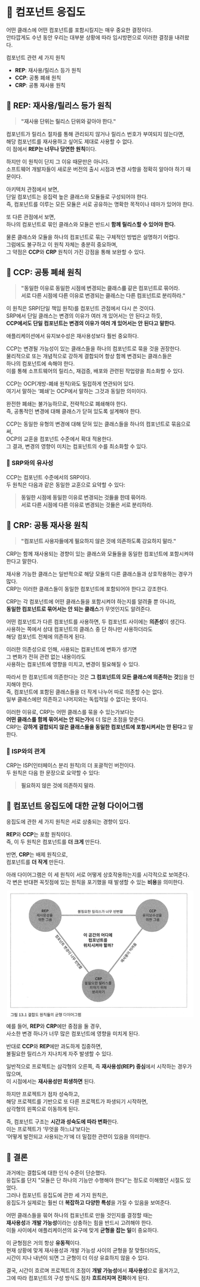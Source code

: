 # 📕 컴포넌트 응집도
어떤 클래스에 어떤 컴포넌트를 포함시킬지는 매우 중요한 결정이다.  
안타깝게도 수년 동안 우리는 대부분 상황에 따라 임시방편으로 이러한 결정을 내려왔다.

컴포넌트 관련 세 가지 원칙
- **REP**: 재사용/릴리스 등가 원칙  
- **CCP**: 공통 폐쇄 원칙  
- **CRP**: 공통 재사용 원칙  

## 📗 REP: 재사용/릴리스 등가 원칙 
> **"재사용 단위는 릴리스 단위와 같아야 한다."**

컴포넌트가 릴리스 절차를 통해 관리되지 않거나 릴리스 번호가 부여되지 않는다면,  
해당 컴포넌트를 재사용하고 싶어도 제대로 사용할 수 없다.  
이 점에서 **REP는 너무나 당연한 원칙**이다.

하지만 이 원칙이 단지 그 이유 때문만은 아니다.  
소프트웨어 개발자들이 새로운 버전의 출시 시점과 변경 사항을 정확히 알아야 하기 때문이다.

아키텍처 관점에서 보면,  
단일 컴포넌트는 응집력 높은 클래스와 모듈들로 구성되어야 한다.  
즉, 컴포넌트를 이루는 모든 모듈은 서로 공유하는 명확한 목적이나 테마가 있어야 한다.

또 다른 관점에서 보면,  
하나의 컴포넌트로 묶인 클래스와 모듈은 반드시 **함께 릴리스할 수 있어야 한다.**

물론 클래스와 모듈을 하나의 컴포넌트로 묶는 구체적인 방법은 설명하기 어렵다.  
그럼에도 불구하고 이 원칙 자체는 충분히 중요하며,  
그 약점은 **CCP**와 **CRP** 원칙이 가진 강점을 통해 보완할 수 있다.

## 📗 CCP: 공통 폐쇄 원칙
> **"동일한 이유로 동일한 시점에 변경되는 클래스를 같은 컴포넌트로 묶어라.  
> 서로 다른 시점에 다른 이유로 변경되는 클래스는 다른 컴포넌트로 분리하라."**

이 원칙은 SRP(단일 책임 원칙)를 컴포넌트 관점에서 다시 쓴 것이다.    
SRP에서 단일 클래스는 변경의 이유가 여러 개 있어서는 안 된다고 하듯,  
**CCP에서도 단일 컴포넌트는 변경의 이유가 여러 개 있어서는 안 된다고 말한다.**

애플리케이션에서 유지보수성은 재사용성보다 훨씬 중요하다.

CCP는 변경될 가능성이 있는 클래스들을 하나의 컴포넌트로 묶을 것을 권장한다.  
물리적으로 또는 개념적으로 강하게 결합되어 항상 함께 변경되는 클래스들은  
하나의 컴포넌트에 속해야 한다.  
이를 통해 소프트웨어의 릴리스, 재검증, 배포와 관련된 작업량을 최소화할 수 있다.

CCP는 OCP(개방-폐쇄 원칙)와도 밀접하게 연관되어 있다.  
여기서 말하는 ‘폐쇄’는 OCP에서 말하는 그것과 동일한 의미이다.

완전한 폐쇄는 불가능하므로, 전략적으로 폐쇄해야 한다.  
즉, 공통적인 변경에 대해 클래스가 닫혀 있도록 설계해야 한다.

CCP는 동일한 유형의 변경에 대해 닫혀 있는 클래스들을 하나의 컴포넌트로 묶음으로써,  
OCP의 교훈을 컴포넌트 수준에서 확대 적용한다.  
그 결과, 변경의 영향이 미치는 컴포넌트의 수를 최소화할 수 있다.

### 📘 SRP와의 유사성
CCP는 컴포넌트 수준에서의 SRP이다.  
두 원칙은 다음과 같은 동일한 교훈으로 요약할 수 있다:

> **동일한 시점에 동일한 이유로 변경되는 것들을 한데 묶어라.  
> 서로 다른 시점에 다른 이유로 변경되는 것들은 서로 분리하라.**

## 📗 CRP: 공통 재사용 원칙
> **"컴포넌트 사용자들에게 필요하지 않은 것에 의존하도록 강요하지 말라."**

CRP는 함께 재사용되는 경향이 있는 클래스와 모듈들을 동일한 컴포넌트에 포함시켜야 한다고 말한다.

재사용 가능한 클래스는 일반적으로 해당 모듈의 다른 클래스들과 상호작용하는 경우가 많다.  
CRP는 이러한 클래스들이 동일한 컴포넌트에 포함되어야 한다고 강조한다.

CRP는 각 컴포넌트에 어떤 클래스들을 포함시켜야 하는지를 알려줄 뿐 아니라,  
**동일한 컴포넌트로 묶어서는 안 되는 클래스**가 무엇인지도 알려준다.

어떤 컴포넌트가 다른 컴포넌트를 사용하면, 두 컴포넌트 사이에는 **의존성**이 생긴다.  
사용하는 쪽에서 상대 컴포넌트의 클래스 중 단 하나만 사용하더라도  
해당 컴포넌트 전체에 의존하게 된다.

이러한 의존성으로 인해, 사용되는 컴포넌트에 변화가 생기면  
그 변화가 전혀 관련 없는 내용이라도  
사용하는 컴포넌트에 영향을 미치고, 변경이 필요해질 수 있다.

따라서 한 컴포넌트에 의존한다는 것은 **그 컴포넌트의 모든 클래스에 의존하는 것**임을 인지해야 한다.  
즉, 컴포넌트에 포함된 클래스들을 더 작게 나누어 따로 의존할 수는 없다.  
일부 클래스에만 의존하고 나머지와는 독립적일 수 없다는 뜻이다.

이러한 이유로, CRP는 어떤 클래스를 묶을 수 있는가보다는  
**어떤 클래스를 함께 묶어서는 안 되는가**에 더 많은 초점을 맞춘다.  
CRP는 **강하게 결합되지 않은 클래스들을 동일한 컴포넌트에 포함시켜서는 안 된다**고 말한다.

### 📘 ISP와의 관계
CRP는 ISP(인터페이스 분리 원칙)의 더 포괄적인 버전이다.  
두 원칙은 다음 한 문장으로 요약할 수 있다:

> **필요하지 않은 것에 의존하지 말라.**

## 📗 컴포넌트 응집도에 대한 균형 다이어그램
응집도에 관한 세 가지 원칙은 서로 상충되는 경향이 있다.

**REP**와 **CCP**는 포함 원칙이다.  
즉, 이 두 원칙은 컴포넌트를 **더 크게** 만든다.

반면, **CRP**는 배제 원칙으로,  
컴포넌트를 **더 작게** 만든다.

아래 다이어그램은 이 세 원칙이 서로 어떻게 상호작용하는지를 시각적으로 보여준다.  
각 변은 반대편 꼭짓점에 있는 원칙을 포기했을 때 발생할 수 있는 **비용**을 의미한다.

<img src="../Clean Architecture-로버트.C 마틴/img/13_1.png" alt="설명" width="500" style="display: block; margin: auto;">

예를 들어, **REP**와 **CRP**에만 중점을 둘 경우,  
사소한 변경 하나가 너무 많은 컴포넌트에 영향을 미치게 된다.  

반대로 **CCP**와 **REP**에만 과도하게 집중하면,  
불필요한 릴리스가 지나치게 자주 발생할 수 있다.

일반적으로 프로젝트는 삼각형의 오른쪽, 즉 **재사용성(REP) 중심**에서 시작하는 경우가 많으며,  
이 시점에서는 **재사용성만 희생하면** 된다.

하지만 프로젝트가 점차 성숙하고,  
해당 프로젝트를 기반으로 또 다른 프로젝트가 파생되기 시작하면,  
삼각형의 왼쪽으로 이동하게 된다.

즉, 컴포넌트 구조는 **시간과 성숙도에 따라 변화**한다.  
이는 프로젝트가 ‘무엇을 하느냐’보다는  
‘어떻게 발전되고 사용되는가’에 더 밀접한 관련이 있음을 의미한다.

## 📗 결론
과거에는 결합도에 대한 인식 수준이 단순했다.  
응집도를 단지 "모듈은 단 하나의 기능만 수행해야 한다"는 정도로 이해했던 시절도 있었다.  
그러나 컴포넌트 응집도에 관한 세 가지 원칙은,  
응집도가 실제로는 훨씬 더 **복잡하고 다양한 특성**을 가질 수 있음을 보여준다.

어떤 클래스들을 묶어 하나의 컴포넌트로 만들 것인지를 결정할 때는  
**재사용성**과 **개발 가능성**이라는 상충하는 힘을 반드시 고려해야 한다.  
이들 사이에서 애플리케이션의 요구에 맞게 **균형을 잡는 일**이 중요하다.

이 균형점은 거의 항상 **유동적**이다.  
현재 상황에 맞게 재사용성과 개발 가능성 사이의 균형을 잘 맞췄더라도,  
시간이 지나 내년이 되면 그 균형이 더 이상 유효하지 않을 수 있다.

결국, 시간이 흐르며 프로젝트의 초점이 **개발 가능성**에서 **재사용성**으로 옮겨가고,  
그에 따라 컴포넌트의 구성 방식도 점차 **흐트러지며 진화**하게 된다.
